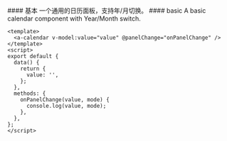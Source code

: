 <cn>
#### 基本
一个通用的日历面板，支持年/月切换。
</cn>

<us>
#### basic
A basic calendar component with Year/Month switch.
</us>

```vue
<template>
  <a-calendar v-model:value="value" @panelChange="onPanelChange" />
</template>
<script>
export default {
  data() {
    return {
      value: '',
    };
  },
  methods: {
    onPanelChange(value, mode) {
      console.log(value, mode);
    },
  },
};
</script>
```
